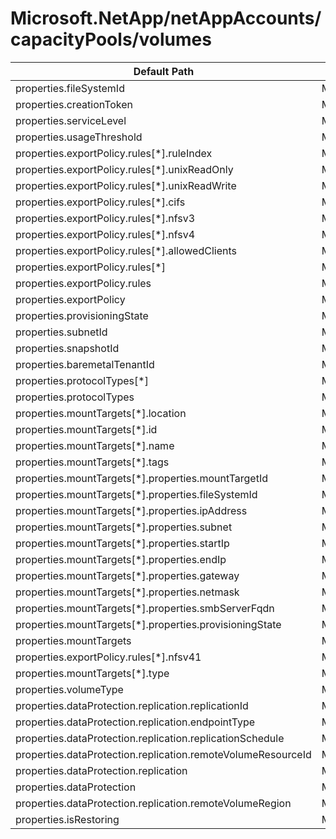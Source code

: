 # Microsoft.NetApp/netAppAccounts/capacityPools/volumes

| Default Path | Alias |
|---|---|
| properties.fileSystemId | Microsoft.NetApp/netAppAccounts/capacityPools/volumes/fileSystemId |
| properties.creationToken | Microsoft.NetApp/netAppAccounts/capacityPools/volumes/creationToken |
| properties.serviceLevel | Microsoft.NetApp/netAppAccounts/capacityPools/volumes/serviceLevel |
| properties.usageThreshold | Microsoft.NetApp/netAppAccounts/capacityPools/volumes/usageThreshold |
| properties.exportPolicy.rules[*].ruleIndex | Microsoft.NetApp/netAppAccounts/capacityPools/volumes/exportPolicy.rules[*].ruleIndex |
| properties.exportPolicy.rules[*].unixReadOnly | Microsoft.NetApp/netAppAccounts/capacityPools/volumes/exportPolicy.rules[*].unixReadOnly |
| properties.exportPolicy.rules[*].unixReadWrite | Microsoft.NetApp/netAppAccounts/capacityPools/volumes/exportPolicy.rules[*].unixReadWrite |
| properties.exportPolicy.rules[*].cifs | Microsoft.NetApp/netAppAccounts/capacityPools/volumes/exportPolicy.rules[*].cifs |
| properties.exportPolicy.rules[*].nfsv3 | Microsoft.NetApp/netAppAccounts/capacityPools/volumes/exportPolicy.rules[*].nfsv3 |
| properties.exportPolicy.rules[*].nfsv4 | Microsoft.NetApp/netAppAccounts/capacityPools/volumes/exportPolicy.rules[*].nfsv4 |
| properties.exportPolicy.rules[*].allowedClients | Microsoft.NetApp/netAppAccounts/capacityPools/volumes/exportPolicy.rules[*].allowedClients |
| properties.exportPolicy.rules[*] | Microsoft.NetApp/netAppAccounts/capacityPools/volumes/exportPolicy.rules[*] |
| properties.exportPolicy.rules | Microsoft.NetApp/netAppAccounts/capacityPools/volumes/exportPolicy.rules |
| properties.exportPolicy | Microsoft.NetApp/netAppAccounts/capacityPools/volumes/exportPolicy |
| properties.provisioningState | Microsoft.NetApp/netAppAccounts/capacityPools/volumes/provisioningState |
| properties.subnetId | Microsoft.NetApp/netAppAccounts/capacityPools/volumes/subnetId |
| properties.snapshotId | Microsoft.NetApp/netAppAccounts/capacityPools/volumes/snapshotId |
| properties.baremetalTenantId | Microsoft.NetApp/netAppAccounts/capacityPools/volumes/baremetalTenantId |
| properties.protocolTypes[*] | Microsoft.NetApp/netAppAccounts/capacityPools/volumes/protocolTypes[*] |
| properties.protocolTypes | Microsoft.NetApp/netAppAccounts/capacityPools/volumes/protocolTypes |
| properties.mountTargets[*].location | Microsoft.NetApp/netAppAccounts/capacityPools/volumes/mountTargets[*].location |
| properties.mountTargets[*].id | Microsoft.NetApp/netAppAccounts/capacityPools/volumes/mountTargets[*].id |
| properties.mountTargets[*].name | Microsoft.NetApp/netAppAccounts/capacityPools/volumes/mountTargets[*].name |
| properties.mountTargets[*].tags | Microsoft.NetApp/netAppAccounts/capacityPools/volumes/mountTargets[*].tags |
| properties.mountTargets[*].properties.mountTargetId | Microsoft.NetApp/netAppAccounts/capacityPools/volumes/mountTargets[*].mountTargetId |
| properties.mountTargets[*].properties.fileSystemId | Microsoft.NetApp/netAppAccounts/capacityPools/volumes/mountTargets[*].fileSystemId |
| properties.mountTargets[*].properties.ipAddress | Microsoft.NetApp/netAppAccounts/capacityPools/volumes/mountTargets[*].ipAddress |
| properties.mountTargets[*].properties.subnet | Microsoft.NetApp/netAppAccounts/capacityPools/volumes/mountTargets[*].subnet |
| properties.mountTargets[*].properties.startIp | Microsoft.NetApp/netAppAccounts/capacityPools/volumes/mountTargets[*].startIp |
| properties.mountTargets[*].properties.endIp | Microsoft.NetApp/netAppAccounts/capacityPools/volumes/mountTargets[*].endIp |
| properties.mountTargets[*].properties.gateway | Microsoft.NetApp/netAppAccounts/capacityPools/volumes/mountTargets[*].gateway |
| properties.mountTargets[*].properties.netmask | Microsoft.NetApp/netAppAccounts/capacityPools/volumes/mountTargets[*].netmask |
| properties.mountTargets[*].properties.smbServerFqdn | Microsoft.NetApp/netAppAccounts/capacityPools/volumes/mountTargets[*].smbServerFqdn |
| properties.mountTargets[*].properties.provisioningState | Microsoft.NetApp/netAppAccounts/capacityPools/volumes/mountTargets[*].provisioningState |
| properties.mountTargets | Microsoft.NetApp/netAppAccounts/capacityPools/volumes/mountTargets |
| properties.exportPolicy.rules[*].nfsv41 | Microsoft.NetApp/netAppAccounts/capacityPools/volumes/exportPolicy.rules[*].nfsv41 |
| properties.mountTargets[*].type | Microsoft.NetApp/netAppAccounts/capacityPools/volumes/mountTargets[*].type |
| properties.volumeType | Microsoft.NetApp/netAppAccounts/capacityPools/volumes/volumeType |
| properties.dataProtection.replication.replicationId | Microsoft.NetApp/netAppAccounts/capacityPools/volumes/dataProtection.replication.replicationId |
| properties.dataProtection.replication.endpointType | Microsoft.NetApp/netAppAccounts/capacityPools/volumes/dataProtection.replication.endpointType |
| properties.dataProtection.replication.replicationSchedule | Microsoft.NetApp/netAppAccounts/capacityPools/volumes/dataProtection.replication.replicationSchedule |
| properties.dataProtection.replication.remoteVolumeResourceId | Microsoft.NetApp/netAppAccounts/capacityPools/volumes/dataProtection.replication.remoteVolumeResourceId |
| properties.dataProtection.replication | Microsoft.NetApp/netAppAccounts/capacityPools/volumes/dataProtection.replication |
| properties.dataProtection | Microsoft.NetApp/netAppAccounts/capacityPools/volumes/dataProtection |
| properties.dataProtection.replication.remoteVolumeRegion | Microsoft.NetApp/netAppAccounts/capacityPools/volumes/dataProtection.replication.remoteVolumeRegion |
| properties.isRestoring | Microsoft.NetApp/netAppAccounts/capacityPools/volumes/isRestoring |

